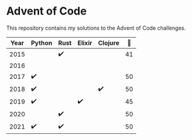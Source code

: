 # Advent of Code

This repository contains my solutions to the Advent of Code challenges.

| Year | Python             | Rust               | Elixir             | Clojure            | :star2: |
|------|--------------------|--------------------|--------------------|--------------------|---------|
| 2015 |                    | :heavy_check_mark: |                    |                    | 41      |
| 2016 |                    |                    |                    |                    |         |
| 2017 | :heavy_check_mark: |                    |                    |                    | 50      |
| 2018 | :heavy_check_mark: |                    |                    | :heavy_check_mark: | 50      |
| 2019 | :heavy_check_mark: |                    | :heavy_check_mark: |                    | 45      |
| 2020 |                    | :heavy_check_mark: |                    |                    | 50      |
| 2021 | :heavy_check_mark: | :heavy_check_mark: |                    |                    | 50      |
